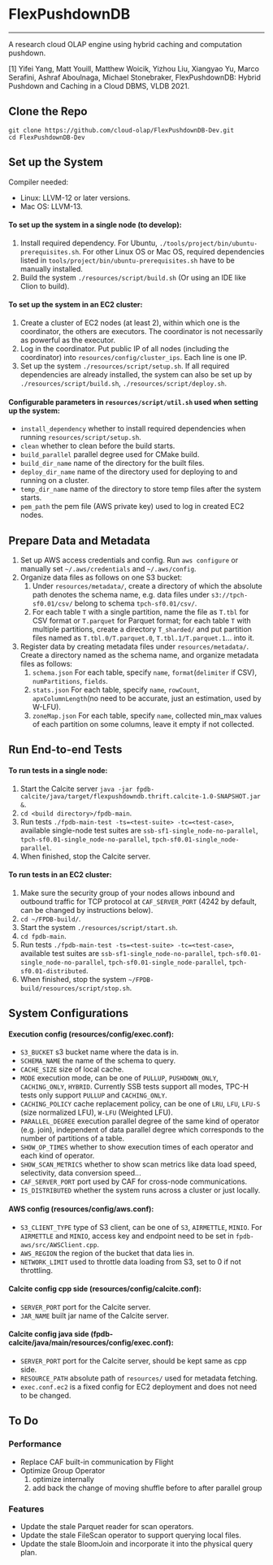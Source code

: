 # FlexPushdownDB

-----------------

A research cloud OLAP engine using hybrid caching and computation pushdown.

[1] Yifei Yang, Matt Youill, Matthew Woicik, Yizhou Liu, Xiangyao Yu, Marco Serafini, Ashraf Aboulnaga, Michael Stonebraker, FlexPushdownDB: Hybrid Pushdown and Caching in a Cloud DBMS, VLDB 2021.


## Clone the Repo

```
git clone https://github.com/cloud-olap/FlexPushdownDB-Dev.git
cd FlexPushdownDB-Dev
```


## Set up the System

Compiler needed: 
- Linux: LLVM-12 or later versions.
- Mac OS: LLVM-13.

#### To set up the system in a single node (to develop):

1. Install required dependency. For Ubuntu, `./tools/project/bin/ubuntu-prerequisites.sh`. For other Linux OS or Mac OS, required dependencies listed in `tools/project/bin/ubuntu-prerequisites.sh` have to be manually installed.
2. Build the system `./resources/script/build.sh` (Or using an IDE like Clion to build).

#### To set up the system in an EC2 cluster:

1. Create a cluster of EC2 nodes (at least 2), within which one is the coordinator, the others are executors. The coordinator is not necessarily as powerful as the executor.
2. Log in the coordinator. Put public IP of all nodes (including the coordinator) into `resources/config/cluster_ips`. Each line is one IP.
3. Set up the system `./resources/script/setup.sh`. If all required dependencies are already installed, the system can also be set up by `./resources/script/build.sh`, `./resources/script/deploy.sh`.

#### Configurable parameters in `resources/script/util.sh` used when setting up the system:

- `install_dependency` whether to install required dependencies when running `resources/script/setup.sh`.
- `clean` whether to clean before the build starts.
- `build_parallel` parallel degree used for CMake build.
- `build_dir_name` name of the directory for the built files.
- `deploy_dir_name` name of the directory used for deploying to and running on a cluster.
- `temp_dir_name` name of the directory to store temp files after the system starts.
- `pem_path` the pem file (AWS private key) used to log in created EC2 nodes.


## Prepare Data and Metadata
1. Set up AWS access credentials and config. Run `aws configure` or manually set `~/.aws/credentials` and `~/.aws/config`.
2. Organize data files as follows on one S3 bucket: 
   1) Under `resources/metadata/`, create a directory of which the absolute path denotes the schema name, e.g. data files under `s3://tpch-sf0.01/csv/` belong to schema `tpch-sf0.01/csv/`.
   2) For each table `T` with a single partition, name the file as `T.tbl` for CSV format or `T.parquet` for Parquet format; for each table `T` with multiple partitions, create a directory `T_sharded/` and put partition files named as `T.tbl.0/T.parquet.0`, `T.tbl.1/T.parquet.1`... into it.
3. Register data by creating metadata files under `resources/metadata/`. Create a directory named as the schema name, and organize metadata files as follows:
   1) `schema.json` For each table, specify `name`, `format`(`delimiter` if CSV), `numPartitions`, `fields`.
   2) `stats.json` For each table, specify `name`, `rowCount`, `apxColumnLength`(no need to be accurate, just an estimation, used by W-LFU).
   3) `zoneMap.json` For each table, specify `name`, collected min_max values of each partition on some columns, leave it empty if not collected.
   

## Run End-to-end Tests

#### To run tests in a single node:
1. Start the Calcite server `java -jar fpdb-calcite/java/target/flexpushdowndb.thrift.calcite-1.0-SNAPSHOT.jar &`.
2. `cd <build directory>/fpdb-main`.
3. Run tests `./fpdb-main-test -ts=<test-suite> -tc=<test-case>`, available single-node test suites are `ssb-sf1-single_node-no-parallel`, `tpch-sf0.01-single_node-no-parallel`, `tpch-sf0.01-single_node-parallel`.
4. When finished, stop the Calcite server.

#### To run tests in an EC2 cluster:
1. Make sure the security group of your nodes allows inbound and outbound traffic for TCP protocol at `CAF_SERVER_PORT` (4242 by default, can be changed by instructions below). 
2. `cd ~/FPDB-build/`.
3. Start the system `./resources/script/start.sh`.
4. `cd fpdb-main`.
5. Run tests `./fpdb-main-test -ts=<test-suite> -tc=<test-case>`, available test suites are `ssb-sf1-single_node-no-parallel`, `tpch-sf0.01-single_node-no-parallel`, `tpch-sf0.01-single_node-parallel`, `tpch-sf0.01-distributed`.
6. When finished, stop the system `~/FPDB-build/resources/script/stop.sh`.


## System Configurations

#### Execution config (resources/config/exec.conf):
- `S3_BUCKET` s3 bucket name where the data is in.
- `SCHEMA_NAME` the name of the schema to query.
- `CACHE_SIZE` size of local cache.
- `MODE` execution mode, can be one of `PULLUP`, `PUSHDOWN_ONLY`, `CACHING_ONLY`, `HYBRID`. Currently SSB tests support all modes, TPC-H tests only support `PULLUP` and `CACHING_ONLY`.
- `CACHING_POLICY` cache replacement policy, can be one of `LRU`, `LFU`, `LFU-S` (size normalized LFU), `W-LFU` (Weighted LFU).
- `PARALLEL_DEGREE` execution parallel degree of the same kind of operator (e.g. join), independent of data parallel degree which corresponds to the number of partitions of a table.
- `SHOW_OP_TIMES` whether to show execution times of each operator and each kind of operator.
- `SHOW_SCAN_METRICS` whether to show scan metrics like data load speed, selectivity, data conversion speed...
- `CAF_SERVER_PORT` port used by CAF for cross-node communications.
- `IS_DISTRIBUTED` whether the system runs across a cluster or just locally.

#### AWS config (resources/config/aws.conf):
- `S3_CLIENT_TYPE` type of S3 client, can be one of `S3`, `AIRMETTLE`, `MINIO`. For `AIRMETTLE` and `MINIO`, access key and endpoint need to be set in `fpdb-aws/src/AWSClient.cpp`.
- `AWS_REGION` the region of the bucket that data lies in.
- `NETWORK_LIMIT` used to throttle data loading from S3, set to 0 if not throttling.

#### Calcite config cpp side (resources/config/calcite.conf):
- `SERVER_PORT` port for the Calcite server.
- `JAR_NAME` built jar name of the Calcite server.

#### Calcite config java side (fpdb-calcite/java/main/resources/config/exec.conf):
- `SERVER_PORT` port for the Calcite server, should be kept same as cpp side.
- `RESOURCE_PATH` absolute path of `resources/` used for metadata fetching.
- `exec.conf.ec2` is a fixed config for EC2 deployment and does not need to be changed.


## To Do
### Performance
- Replace CAF built-in communication by Flight
- Optimize Group Operator
  1) optimize internally
  2) add back the change of moving shuffle before to after parallel group

### Features
- Update the stale Parquet reader for scan operators.
- Update the stale FileScan operator to support querying local files.
- Update the stale BloomJoin and incorporate it into the physical query plan.
